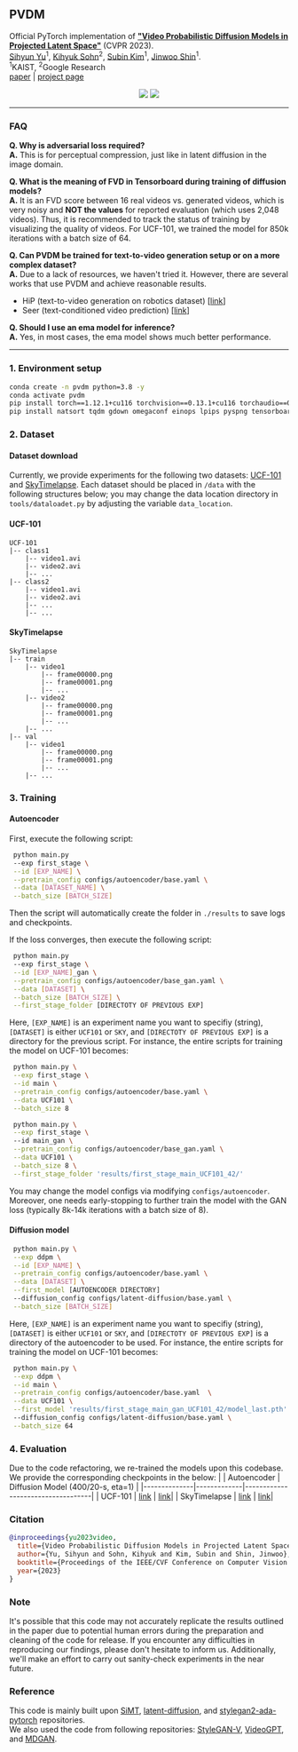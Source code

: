 ## PVDM

Official PyTorch implementation of **["Video Probabilistic Diffusion Models in Projected Latent Space"](https://arxiv.org/abs/2302.07685)** (CVPR 2023).   
[Sihyun Yu](https://sihyun.me/)<sup>1</sup>, 
[Kihyuk Sohn](https://sites.google.com/site/kihyuksml/)<sup>2</sup>, 
[Subin Kim](https://subin-kim-cv.github.io/)<sup>1</sup>, 
[Jinwoo Shin](https://alinlab.kaist.ac.kr/shin.html)<sup>1</sup>.  
<sup>1</sup>KAIST, <sup>2</sup>Google Research  
[paper](https://arxiv.org/abs/2302.07685) | [project page](https://sihyun.me/PVDM/)

<p align="center">
    <img src=assets/ucf101_long.gif> 
    <img src=assets/sky_long.gif> 
</p>

---

### FAQ
**Q. Why is adversarial loss required?**  
**A.** This is for perceptual compression, just like in latent diffusion in the image domain.

**Q. What is the meaning of FVD in Tensorboard during training of diffusion models?**  
**A.** It is an FVD score between 16 real videos vs. generated videos, which is very noisy and **NOT the values** for reported evaluation (which uses 2,048 videos). Thus, it is recommended to track the status of training by visualizing the quality of videos. For UCF-101, we trained the model for 850k iterations with a batch size of 64.

**Q. Can PVDM be trained for text-to-video generation setup or on a more complex dataset?**  
**A.** Due to a lack of resources, we haven't tried it. However, there are several works that use PVDM and achieve reasonable results.
- HiP (text-to-video generation on robotics dataset) [[link](https://hierarchical-planning-foundation-model.github.io/)]
- Seer (text-conditioned video prediction) [[link](https://openreview.net/forum?id=qHGgNyQk31)]

**Q. Should I use an ema model for inference?**  
**A.** Yes, in most cases, the ema model shows much better performance.

---



### 1. Environment setup
```bash
conda create -n pvdm python=3.8 -y
conda activate pvdm
pip install torch==1.12.1+cu116 torchvision==0.13.1+cu116 torchaudio==0.12.1 --extra-index-url https://download.pytorch.org/whl/cu116
pip install natsort tqdm gdown omegaconf einops lpips pyspng tensorboard imageio av moviepy
```

### 2. Dataset 

#### Dataset download
Currently, we provide experiments for the following two datasets: [UCF-101](https://www.crcv.ucf.edu/data/UCF101.php) and [SkyTimelapse](https://github.com/weixiong-ur/mdgan). Each dataset should be placed in `/data` with the following structures below; you may change the data location directory in `tools/dataloadet.py` by adjusting the variable `data_location`.

#### UCF-101
```
UCF-101
|-- class1
    |-- video1.avi
    |-- video2.avi
    |-- ...
|-- class2
    |-- video1.avi
    |-- video2.avi
    |-- ...
    |-- ...
```

#### SkyTimelapse
```
SkyTimelapse
|-- train
    |-- video1
        |-- frame00000.png
        |-- frame00001.png
        |-- ...
    |-- video2
        |-- frame00000.png
        |-- frame00001.png
        |-- ...
    |-- ...
|-- val
    |-- video1
        |-- frame00000.png
        |-- frame00001.png
        |-- ...
    |-- ...
```

### 3. Training

#### Autoencoder

First, execute the following script:
```bash
 python main.py 
 --exp first_stage \
 --id [EXP_NAME] \
 --pretrain_config configs/autoencoder/base.yaml \
 --data [DATASET_NAME] \
 --batch_size [BATCH_SIZE]
```
Then the script will automatically create the folder in `./results` to save logs and checkpoints.

If the loss converges, then execute the following script:
```bash
 python main.py 
 --exp first_stage \
 --id [EXP_NAME]_gan \
 --pretrain_config configs/autoencoder/base_gan.yaml \
 --data [DATASET] \
 --batch_size [BATCH_SIZE] \
 --first_stage_folder [DIRECTOTY OF PREVIOUS EXP]
```

Here, `[EXP_NAME]` is an experiment name you want to specifiy (string), `[DATASET]` is either `UCF101` or `SKY`, and `[DIRECTOTY OF PREVIOUS EXP]` is a directory for the previous script. For instance, the entire scripts for training the model on UCF-101 becomes: 
```bash
 python main.py \
 --exp first_stage \
 --id main \
 --pretrain_config configs/autoencoder/base.yaml \
 --data UCF101 \
 --batch_size 8

 python main.py \
 --exp first_stage \ 
 --id main_gan \
 --pretrain_config configs/autoencoder/base_gan.yaml \
 --data UCF101 \
 --batch_size 8 \
 --first_stage_folder 'results/first_stage_main_UCF101_42/'
```

You may change the model configs via modifying `configs/autoencoder`. Moreover, one needs early-stopping to further train the model with the GAN loss (typically 8k-14k iterations with a batch size of 8).

#### Diffusion model

```bash
 python main.py \
 --exp ddpm \
 --id [EXP_NAME] \
 --pretrain_config configs/autoencoder/base.yaml \
 --data [DATASET] \
 --first_model [AUTOENCODER DIRECTORY] 
 --diffusion_config configs/latent-diffusion/base.yaml \
 --batch_size [BATCH_SIZE]
```

Here, `[EXP_NAME]` is an experiment name you want to specifiy (string), `[DATASET]` is either `UCF101` or `SKY`, and `[DIRECTOTY OF PREVIOUS EXP]` is a directory of the autoencoder to be used. For instance, the entire scripts for training the model on UCF-101 becomes: 
```bash
 python main.py \
 --exp ddpm \
 --id main \
 --pretrain_config configs/autoencoder/base.yaml  \
 --data UCF101 \
 --first_model 'results/first_stage_main_gan_UCF101_42/model_last.pth'  
 --diffusion_config configs/latent-diffusion/base.yaml \
 --batch_size 64
```

### 4. Evaluation
Due to the code refactoring, we re-trained the models upon this codebase. We provide the corresponding checkpoints in the below:
|              | Autoencoder | Diffusion Model (400/20-s, eta=1) |
|--------------|-------------|-----------------------------------|
| UCF-101      | [link](https://drive.google.com/file/d/1L8l8h_SKN1BPm1P9cUhUmTsVZN0SCmqe/view?usp=drive_link)  | [link](https://drive.google.com/file/d/11EDh97-lq07xgvAx3P5KURQfrPtrcX0G/view?usp=drive_link)|
| SkyTimelapse | [link](https://drive.google.com/file/d/1fC_mUTZnxktR8GKfUnpB6L41sI5BsDxc/view?usp=drive_link)  | [link](https://drive.google.com/file/d/10ffoqZ9Zu0jVKZHFmrQQCiX9dM7FISj9/view?usp=drive_link)|


### Citation
```bibtex
@inproceedings{yu2023video,
  title={Video Probabilistic Diffusion Models in Projected Latent Space},
  author={Yu, Sihyun and Sohn, Kihyuk and Kim, Subin and Shin, Jinwoo},
  booktitle={Proceedings of the IEEE/CVF Conference on Computer Vision and Pattern Recognition},
  year={2023}
}
```

### Note

It's possible that this code may not accurately replicate the results outlined in the paper due to potential human errors during the preparation and cleaning of the code for release. If you encounter any difficulties in reproducing our findings, please don't hesitate to inform us. Additionally, we'll make an effort to carry out sanity-check experiments in the near future.

### Reference
This code is mainly built upon [SiMT](https://github.com/jihoontack/simt), [latent-diffusion](https://github.com/CompVis/latent-diffusionn), and [stylegan2-ada-pytorch](https://github.com/NVlabs/stylegan2-ada-pytorch) repositories.\
We also used the code from following repositories: [StyleGAN-V](https://github.com/universome/stylegan-v), [VideoGPT](https://github.com/wilson1yan/VideoGPT), and [MDGAN](https://github.com/weixiong-ur/mdgan).


